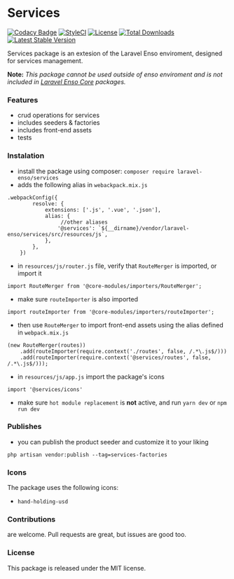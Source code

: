 # Services

[![Codacy Badge](https://app.codacy.com/project/badge/Grade/81ba4c3ed0ca4323baae66bb84a2751d)](https://www.codacy.com/gh/laravel-enso/services?utm_source=github.com&amp;utm_medium=referral&amp;utm_content=laravel-enso/services&amp;utm_campaign=Badge_Grade)
[![StyleCI](https://github.styleci.io/repos/85492361/shield?branch=master)](https://github.styleci.io/repos/85492361)
[![License](https://poser.pugx.org/laravel-enso/services/license)](https://packagist.org/packages/laravel-enso/datatable)
[![Total Downloads](https://poser.pugx.org/laravel-enso/services/downloads)](https://packagist.org/packages/laravel-enso/services)
[![Latest Stable Version](https://poser.pugx.org/laravel-enso/services/version)](https://packagist.org/packages/laravel-enso/services)


Services package is an extesion of the Laravel Enso enviroment, designed for services management.

**Note:** *This package cannot be used outside of enso enviroment and is not included in [Laravel Enso Core](https://github.com/laravel-enso/Core) packages.*

### Features
* crud operations for services
* includes seeders & factories
* includes front-end assets
* tests

### Instalation
* install the package using composer: `composer require laravel-enso/services`
* adds the following alias in `webackpack.mix.js`
```
.webpackConfig({
        resolve: {
            extensions: ['.js', '.vue', '.json'],
            alias: {
                 //other aliases
                '@services': `${__dirname}/vendor/laravel-enso/services/src/resources/js`,
            },
        },
    })
```
* in `resources/js/router.js` file, verify that `RouteMerger` is imported, or import it

`import RouteMerger from '@core-modules/importers/RouteMerger';`

* make sure `routeImporter` is also imported

`import routeImporter from '@core-modules/importers/routeImporter';`

* then use `RouteMerger` to import front-end assets using the alias defined in `webpack.mix.js`

```
(new RouteMerger(routes))
    .add(routeImporter(require.context('./routes', false, /.*\.js$/)))
    .add(routeImporter(require.context('@services/routes', false, /.*\.js$/)));
```

* in `resources/js/app.js` import the package's icons

`import '@services/icons'`

* make sure `hot module replacement` is **not** active, and run `yarn dev` or `npm run dev`

### Publishes
* you can publish the product seeder and customize it to your liking

`php artisan vendor:publish --tag=services-factories`

### Icons
The package uses the following icons:
* `hand-holding-usd`

### Contributions

are welcome. Pull requests are great, but issues are good too.

### License

This package is released under the MIT license.
